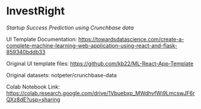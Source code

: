 # InvestRight
*Startup Success Prediction using Crunchbase data*


UI Template Documentation: https://towardsdatascience.com/create-a-complete-machine-learning-web-application-using-react-and-flask-859340bddb33

Original UI template files: https://github.com/kb22/ML-React-App-Template


Original datasets: notpeter/crunchbase-data


Colab Notebook Link: https://colab.research.google.com/drive/1Vbuebxp_MWdhvfWi9LmcswJF6rQXz8dE?usp=sharing
